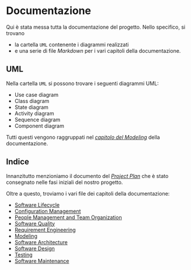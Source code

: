 # Documentazione

Qui è stata messa tutta la documentazione del progetto. Nello specifico, si trovano
- la cartella `UML` contenente i diagrammi realizzati
- e una serie di file *Markdown* per i vari capitoli della documentazione.

## UML

Nella cartella `UML` si possono trovare i seguenti diagrammi UML:
- Use case diagram
- Class diagram
- State diagram
- Activity diagram
- Sequence diagram
- Component diagram

Tutti questi vengono raggruppati nel [*capitolo del Modeling*](./Modelling.md) della documentazione.

## Indice

Innanzitutto menzioniamo il documento del [*Project Plan*](./SmartMag_ProjectPlan.pdf) che è stato consegnato nelle fasi iniziali del nostro progetto.

Oltre a questo, troviamo i vari file dei capitoli della documentazione:

- [Software Lifecycle](./SoftwareLifeCycle.md)
- [Configuration Management](./ConfigurationManagement.md)
- [People Management and Team Organization](./PeopleManagement.md)
- [Software Quality](./SoftwareQuality.md)
- [Requirement Engineering](./RequirementEngineering.md)
- [Modeling](./Modelling.md)
- [Software Architecture](./SoftwareArchitecture.md)
- [Software Design](./SoftwareDesign.md)
- [Testing](./Testing.md)
- [Software Maintenance](./SoftwareMaintenance.md)